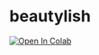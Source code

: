 # beautylish

<a href="https://colab.research.google.com/drive/1X_KGLFyL-7stP330DNll9Zkfn-ZbRClX#scrollTo=cHqJj_6k1IvA">
  <img src="https://colab.research.google.com/assets/colab-badge.svg" alt="Open In Colab"/>
</a>
